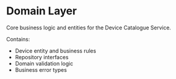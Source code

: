 # Domain Layer

Core business logic and entities for the Device Catalogue Service.

Contains:
- Device entity and business rules
- Repository interfaces
- Domain validation logic
- Business error types
